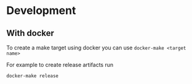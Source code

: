 # Development

## With docker

To create a make target using docker you can use `docker-make <target name>`

For example to create release artifacts run
```
docker-make release
```